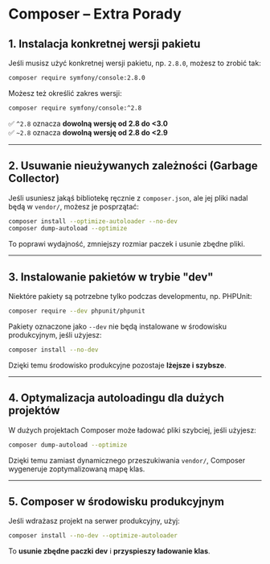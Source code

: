 # Composer – Extra Porady

## 1. Instalacja konkretnej wersji pakietu
Jeśli musisz użyć konkretnej wersji pakietu, np. `2.8.0`, możesz to zrobić tak:
```sh
composer require symfony/console:2.8.0
```
Możesz też określić zakres wersji:
```sh
composer require symfony/console:^2.8
```
✅ `^2.8` oznacza **dowolną wersję od 2.8 do <3.0**  
✅ `~2.8` oznacza **dowolną wersję od 2.8 do <2.9**

---

## 2. Usuwanie nieużywanych zależności (Garbage Collector)
Jeśli usuniesz jakąś bibliotekę ręcznie z `composer.json`, ale jej pliki nadal będą w `vendor/`, możesz je posprzątać:
```sh
composer install --optimize-autoloader --no-dev
composer dump-autoload --optimize
```
To poprawi wydajność, zmniejszy rozmiar paczek i usunie zbędne pliki.

---

## 3. Instalowanie pakietów w trybie "dev"
Niektóre pakiety są potrzebne tylko podczas developmentu, np. PHPUnit:
```sh
composer require --dev phpunit/phpunit
```
Pakiety oznaczone jako `--dev` nie będą instalowane w środowisku produkcyjnym, jeśli użyjesz:
```sh
composer install --no-dev
```
Dzięki temu środowisko produkcyjne pozostaje **lżejsze i szybsze**.

---

## 4. Optymalizacja autoloadingu dla dużych projektów
W dużych projektach Composer może ładować pliki szybciej, jeśli użyjesz:
```sh
composer dump-autoload --optimize
```
Dzięki temu zamiast dynamicznego przeszukiwania `vendor/`, Composer wygeneruje zoptymalizowaną mapę klas.

---

## 5. Composer w środowisku produkcyjnym
Jeśli wdrażasz projekt na serwer produkcyjny, użyj:
```sh
composer install --no-dev --optimize-autoloader
```
To **usunie zbędne paczki dev** i **przyspieszy ładowanie klas**.

